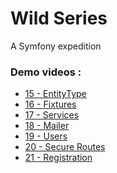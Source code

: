 <h1>Wild Series</h1>
A Symfony expedition

### Demo videos :

- [15 - EntityType](https://drive.google.com/file/d/16Euj_BNl4zkggClFDsOvCKEiv6uRUcl9/view?usp=sharing)
- [16 - Fixtures](https://drive.google.com/file/d/1rLwKjC3zAC6djFLJCf8QGNNXxuWXQ-EG/view?usp=sharing)
- [17 - Services](https://drive.google.com/file/d/1ZbeS9VqTYAFz-XPHKDmh_o9afTI6PgHu/view?usp=sharing)
- [18 - Mailer](https://drive.google.com/file/d/1V6_lLmijPJkLmgM2Azs18gc25kE8tKHY/view?usp=sharing)
- [19 - Users](https://drive.google.com/file/d/1l0bvn2OnMNemn8sybsZmol95K6XrptUe/view?usp=sharing)
- [20 - Secure Routes](https://drive.google.com/file/d/1TsQDR8KusoBYqSWbD8py07BIzcw9UaIJ/view?usp=sharing)
- [21 - Registration](https://drive.google.com/file/d/1kEeEHywu1Axb2C_W6Zci9S4n30L9KUPd/view?usp=sharing)